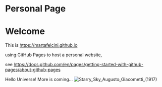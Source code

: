 # Personal Page 
# Welcome
This is https://martafelcini.github.io 

using GitHub Pages to host a personal website, 

see https://docs.github.com/en/pages/getting-started-with-github-pages/about-github-pages

Hello Universe!
More is coming...
![Starry_Sky_Augusto_Giacometti_(1917)](https://user-images.githubusercontent.com/39876967/188236115-a7769732-4f78-44a9-95d0-adeeb070aa02.jpg)

